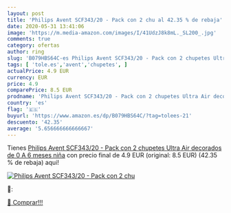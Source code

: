 ```yaml
---
layout: post
title: 'Philips Avent SCF343/20 - Pack con 2 chu al 42.35 % de rebaja'
date: 2020-05-31 13:41:06
image: 'https://m.media-amazon.com/images/I/41UdzJ8k8mL._SL200_.jpg'
comments: true
category: ofertas
author: ring
slug: 'B079HBS64C-es Philips Avent SCF343/20 - Pack con 2 chupetes Ultra Air...'
tags: [ 'tole.es','avent','chupetes', ]
actualPrice: 4.9 EUR
currency: EUR
price: 4.9
comparePrice: 8.5 EUR
prodname: 'Philips Avent SCF343/20 - Pack con 2 chupetes Ultra Air decorados  de 0 A 6 meses  niña'
country: 'es'
flag: '🇪🇸'
buyurl: 'https://www.amazon.es/dp/B079HBS64C/?tag=tolees-21'
descuento: '42.35'
average: '5.656666666666667'
---
```


Tienes [Philips Avent SCF343/20 - Pack con 2 chupetes Ultra Air decorados  de 0 A 6 meses  niña](https://www.amazon.es/dp/B079HBS64C/?tag=tolees-21) con precio final de  4.9 EUR (original: 8.5 EUR) (42.35 %  de rebaja) aqui!

[![Philips Avent SCF343/20 - Pack con 2 chu](https://m.media-amazon.com/images/I/41UdzJ8k8mL._SL200_.jpg)](https://www.amazon.es/dp/B079HBS64C/?tag=tolees-21)

🔎:


[🛒 Comprar!!!](https://www.amazon.es/dp/B079HBS64C/?tag=tolees-21)
